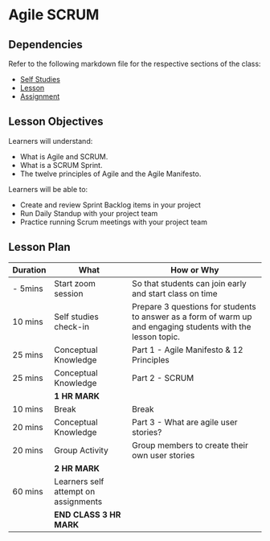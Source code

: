 # Agile SCRUM

## Dependencies

Refer to the following markdown file for the respective sections of the class:
- [Self Studies](./studies.md)
- [Lesson](./lesson.md)
- [Assignment](./assignment.md)

## Lesson Objectives

Learners will understand:
- What is Agile and SCRUM.
- What is a SCRUM Sprint.
- The twelve principles of Agile and the Agile Manifesto.

Learners will be able to:
- Create and review Sprint Backlog items in your project
- Run Daily Standup with your project team
- Practice running Scrum meetings with your project team

## Lesson Plan

|Duration|What|How or Why|
|--------|-----|-------|
|- 5mins |Start zoom session|So that students can join early and start class on time|
|10 mins|Self studies check-in|Prepare 3 questions for students to answer as a form of warm up and engaging students with the lesson topic.|
|25 mins|Conceptual Knowledge| Part 1 - Agile Manifesto & 12 Principles |
|25 mins|Conceptual Knowledge| Part 2 - SCRUM |
||**1 HR MARK**|
|10 mins|Break|Break|
|20 mins|Conceptual Knowledge| Part 3 - What are agile user stories?|
|20 mins|Group Activity|Group members to create their own user stories|
||**2 HR MARK**|
|60 mins|Learners self attempt on assignments|
||**END CLASS 3 HR MARK**|


